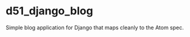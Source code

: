 d51_django_blog
===============
Simple blog application for Django that maps cleanly to the Atom spec.

